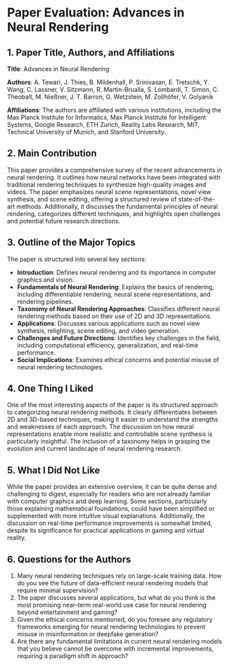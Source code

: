 # Paper Evaluation: Advances in Neural Rendering

## 1. Paper Title, Authors, and Affiliations

**Title**: Advances in Neural Rendering

**Authors**: A. Tewari, J. Thies, B. Mildenhall, P. Srinivasan, E. Tretschk, Y. Wang, C. Lassner, V. Sitzmann, R. Martin-Brualla, S. Lombardi, T. Simon, C. Theobalt, M. Nießner, J. T. Barron, G. Wetzstein, M. Zollhöfer, V. Golyanik

**Affiliations**: The authors are affiliated with various institutions, including the Max Planck Institute for Informatics, Max Planck Institute for Intelligent Systems, Google Research, ETH Zurich, Reality Labs Research, MIT, Technical University of Munich, and Stanford University.

## 2. Main Contribution

This paper provides a comprehensive survey of the recent advancements in neural rendering. It outlines how neural networks have been integrated with traditional rendering techniques to synthesize high-quality images and videos. The paper emphasizes neural scene representations, novel view synthesis, and scene editing, offering a structured review of state-of-the-art methods. Additionally, it discusses the fundamental principles of neural rendering, categorizes different techniques, and highlights open challenges and potential future research directions.

## 3. Outline of the Major Topics

The paper is structured into several key sections:

- **Introduction**: Defines neural rendering and its importance in computer graphics and vision.
- **Fundamentals of Neural Rendering**: Explains the basics of rendering, including differentiable rendering, neural scene representations, and rendering pipelines.
- **Taxonomy of Neural Rendering Approaches**: Classifies different neural rendering methods based on their use of 2D and 3D representations.
- **Applications**: Discusses various applications such as novel view synthesis, relighting, scene editing, and video generation.
- **Challenges and Future Directions**: Identifies key challenges in the field, including computational efficiency, generalization, and real-time performance.
- **Social Implications**: Examines ethical concerns and potential misuse of neural rendering technologies.

## 4. One Thing I Liked

One of the most interesting aspects of the paper is its structured approach to categorizing neural rendering methods. It clearly differentiates between 2D and 3D-based techniques, making it easier to understand the strengths and weaknesses of each approach. The discussion on how neural representations enable more realistic and controllable scene synthesis is particularly insightful. The inclusion of a taxonomy helps in grasping the evolution and current landscape of neural rendering research.

## 5. What I Did Not Like

While the paper provides an extensive overview, it can be quite dense and challenging to digest, especially for readers who are not already familiar with computer graphics and deep learning. Some sections, particularly those explaining mathematical foundations, could have been simplified or supplemented with more intuitive visual explanations. Additionally, the discussion on real-time performance improvements is somewhat limited, despite its significance for practical applications in gaming and virtual reality.

## 6. Questions for the Authors

1. Many neural rendering techniques rely on large-scale training data. How do you see the future of data-efficient neural rendering models that require minimal supervision?
2. The paper discusses several applications, but what do you think is the most promising near-term real-world use case for neural rendering beyond entertainment and gaming?
3. Given the ethical concerns mentioned, do you foresee any regulatory frameworks emerging for neural rendering technologies to prevent misuse in misinformation or deepfake generation?
4. Are there any fundamental limitations in current neural rendering models that you believe cannot be overcome with incremental improvements, requiring a paradigm shift in approach?